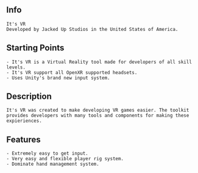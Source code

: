 ## Info

    It's VR
    Developed by Jacked Up Studios in the United States of America.

## Starting Points

    - It's VR is a Virtual Reality tool made for developers of all skill
    levels.
    - It's VR support all OpenXR supported headsets.
    - Uses Unity's brand new input system.

## Description

    It's VR was created to make developing VR games easier. The toolkit
    provides developers with many tools and components for making these
    expieriences.

## Features

    - Extremely easy to get input.
    - Very easy and flexible player rig system.
    - Dominate hand management system.
